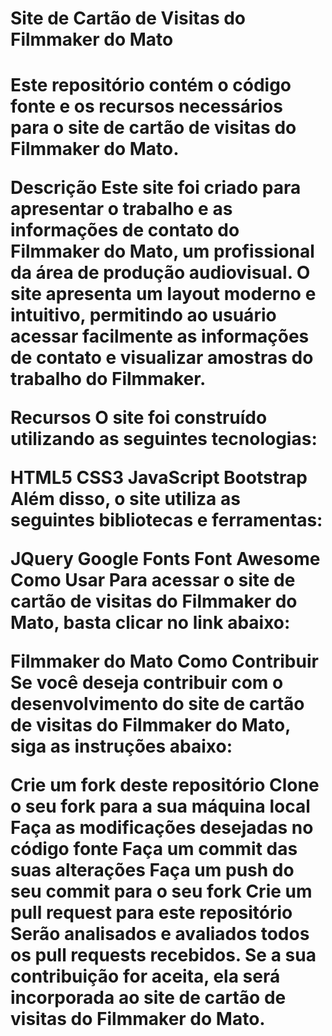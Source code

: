 <h1>Site de Cartão de Visitas do Filmmaker do Mato<h1>
Este repositório contém o código fonte e os recursos necessários para o site de cartão de visitas do Filmmaker do Mato.

Descrição
Este site foi criado para apresentar o trabalho e as informações de contato do Filmmaker do Mato, um profissional da área de produção audiovisual. O site apresenta um layout moderno e intuitivo, permitindo ao usuário acessar facilmente as informações de contato e visualizar amostras do trabalho do Filmmaker.

Recursos
O site foi construído utilizando as seguintes tecnologias:

HTML5
CSS3
JavaScript
Bootstrap
Além disso, o site utiliza as seguintes bibliotecas e ferramentas:

JQuery
Google Fonts
Font Awesome
Como Usar
Para acessar o site de cartão de visitas do Filmmaker do Mato, basta clicar no link abaixo:

Filmmaker do Mato
Como Contribuir
Se você deseja contribuir com o desenvolvimento do site de cartão de visitas do Filmmaker do Mato, siga as instruções abaixo:

Crie um fork deste repositório
Clone o seu fork para a sua máquina local
Faça as modificações desejadas no código fonte
Faça um commit das suas alterações
Faça um push do seu commit para o seu fork
Crie um pull request para este repositório
Serão analisados e avaliados todos os pull requests recebidos. Se a sua contribuição for aceita, ela será incorporada ao site de cartão de visitas do Filmmaker do Mato.
